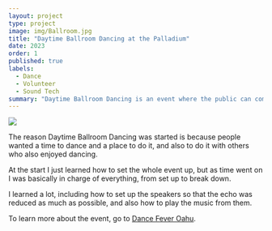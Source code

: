 ```yaml
---
layout: project
type: project
image: img/Ballroom.jpg
title: "Daytime Ballroom Dancing at the Palladium"
date: 2023
order: 1
published: true
labels:
  - Dance
  - Volunteer
  - Sound Tech
summary: "Daytime Ballroom Dancing is an event where the public can come to social dance with others and have fun."
---
```


<img class="img-fluid" src="../img/HolidayDance1.jpeg">

The reason Daytime Ballroom Dancing was started is because people wanted a time to dance and a place to do it, and also to do it with others who also enjoyed dancing.

At the start I just learned how to set the whole event up, but as time went on I was basically in charge of everything, from set up to break down. 

I learned a lot, including how to set up the speakers so that the echo was reduced as much as possible, and also how to play the music from them.

To learn more about the event, go to [Dance Fever Oahu](http://www.dancefeveroahu.com).
